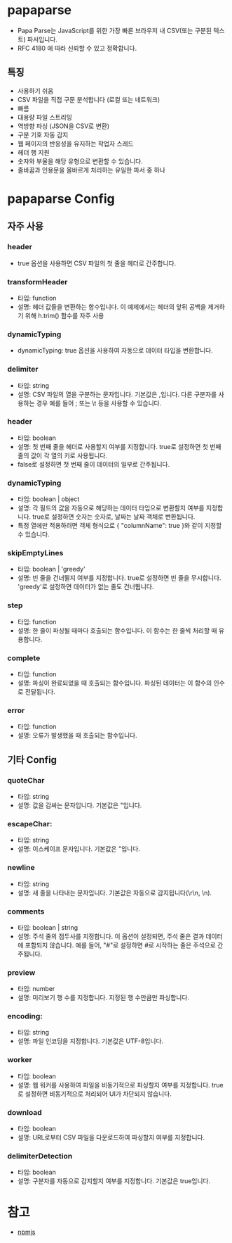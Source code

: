 # papaparse
* Papa Parse는 JavaScript를 위한 가장 빠른 브라우저 내 CSV(또는 구분된 텍스트) 파서입니다. 
* RFC 4180 에 따라 신뢰할 수 있고 정확합니다.

## 특징
* 사용하기 쉬움
* CSV 파일을 직접 구문 분석합니다 (로컬 또는 네트워크)
* 빠름
* 대용량 파일 스트리밍
* 역방향 파싱 (JSON을 CSV로 변환)
* 구분 기호 자동 감지
* 웹 페이지의 반응성을 유지하는 작업자 스레드
* 헤더 행 지원
* 숫자와 부울을 해당 유형으로 변환할 수 있습니다.
* 줄바꿈과 인용문을 올바르게 처리하는 유일한 파서 중 하나

# papaparse Config
## 자주 사용
### header
* true 옵션을 사용하면 CSV 파일의 첫 줄을 헤더로 간주합니다.

### transformHeader
* 타입: function
* 설명: 헤더 값들을 변환하는 함수입니다. 이 예제에서는 헤더의 앞뒤 공백을 제거하기 위해 h.trim() 함수를 자주 사용

### dynamicTyping
* dynamicTyping: true 옵션을 사용하여 자동으로 데이터 타입을 변환합니다.

### delimiter
* 타입: string
* 설명: CSV 파일의 열을 구분하는 문자입니다. 기본값은 ,입니다. 다른 구분자를 사용하는 경우 예를 들어 ; 또는 \t 등을 사용할 수 있습니다.

### header
* 타입: boolean
* 설명: 첫 번째 줄을 헤더로 사용할지 여부를 지정합니다. true로 설정하면 첫 번째 줄의 값이 각 열의 키로 사용됩니다. 
* false로 설정하면 첫 번째 줄이 데이터의 일부로 간주됩니다.

### dynamicTyping
* 타입: boolean | object
* 설명: 각 필드의 값을 자동으로 해당하는 데이터 타입으로 변환할지 여부를 지정합니다. true로 설정하면 숫자는 숫자로, 날짜는 날짜 객체로 변환됩니다. 
* 특정 열에만 적용하려면 객체 형식으로 { "columnName": true }와 같이 지정할 수 있습니다.

### skipEmptyLines
* 타입: boolean | 'greedy'
* 설명: 빈 줄을 건너뛸지 여부를 지정합니다. true로 설정하면 빈 줄을 무시합니다. 'greedy'로 설정하면 데이터가 없는 줄도 건너뜁니다.

### step
* 타입: function
* 설명: 한 줄이 파싱될 때마다 호출되는 함수입니다. 이 함수는 한 줄씩 처리할 때 유용합니다.

### complete
* 타입: function
* 설명: 파싱이 완료되었을 때 호출되는 함수입니다. 파싱된 데이터는 이 함수의 인수로 전달됩니다.

### error
* 타입: function
* 설명: 오류가 발생했을 때 호출되는 함수입니다.

## 기타 Config

### quoteChar
* 타입: string
* 설명: 값을 감싸는 문자입니다. 기본값은 "입니다.

### escapeChar:
* 타입: string
* 설명: 이스케이프 문자입니다. 기본값은 "입니다.

### newline
* 타입: string
* 설명: 새 줄을 나타내는 문자입니다. 기본값은 자동으로 감지됩니다(\r\n, \n).

### comments
* 타입: boolean | string
* 설명: 주석 줄의 접두사를 지정합니다. 이 옵션이 설정되면, 주석 줄은 결과 데이터에 포함되지 않습니다. 예를 들어, "#"로 설정하면 #로 시작하는 줄은 주석으로 간주됩니다.

### preview
* 타입: number
* 설명: 미리보기 행 수를 지정합니다. 지정된 행 수만큼만 파싱합니다.

### encoding:
* 타입: string
* 설명: 파일 인코딩을 지정합니다. 기본값은 UTF-8입니다.

### worker
* 타입: boolean
* 설명: 웹 워커를 사용하여 파일을 비동기적으로 파싱할지 여부를 지정합니다. true로 설정하면 비동기적으로 처리되어 UI가 차단되지 않습니다.

### download
* 타입: boolean
* 설명: URL로부터 CSV 파일을 다운로드하여 파싱할지 여부를 지정합니다.

### delimiterDetection
* 타입: boolean
* 설명: 구분자를 자동으로 감지할지 여부를 지정합니다. 기본값은 true입니다.

# 참고
* [npmjs](https://www.npmjs.com/package/papaparse?activeTab=readme)